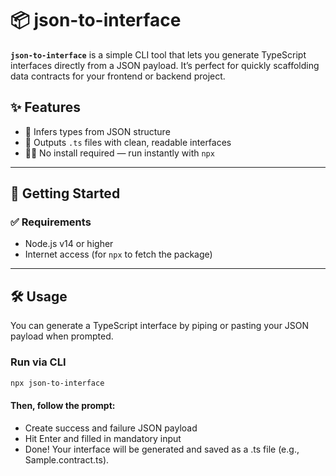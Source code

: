 # 📦 json-to-interface

**`json-to-interface`** is a simple CLI tool that lets you generate TypeScript interfaces directly from a JSON payload. It’s perfect for quickly scaffolding data contracts for your frontend or backend project.

## ✨ Features

- 🧠 Infers types from JSON structure  
- 📁 Outputs `.ts` files with clean, readable interfaces  
- 🏃‍♂️ No install required — run instantly with `npx`

---

## 🚀 Getting Started

### ✅ Requirements

- Node.js v14 or higher  
- Internet access (for `npx` to fetch the package)

---

## 🛠️ Usage

You can generate a TypeScript interface by piping or pasting your JSON payload when prompted.

### Run via CLI

```bash
npx json-to-interface
```

#### Then, follow the prompt:
- Create success and failure JSON payload
- Hit Enter and filled in mandatory input
- Done! Your interface will be generated and saved as a .ts file (e.g., Sample.contract.ts).